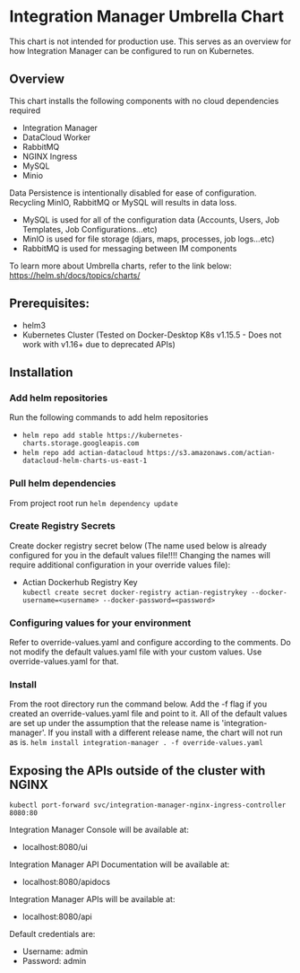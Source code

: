 # Integration Manager Umbrella Chart  
This chart is not intended for production use. This serves as an overview for how Integration Manager can be configured to run on Kubernetes.

## Overview
This chart installs the following components with no cloud dependencies required
- Integration Manager
- DataCloud Worker
- RabbitMQ
- NGINX Ingress
- MySQL
- Minio

Data Persistence is intentionally disabled for ease of configuration. Recycling MinIO, RabbitMQ or MySQL will results in data loss.
- MySQL is used for all of the configuration data (Accounts, Users, Job Templates, Job Configurations...etc)
- MinIO is used for file storage (djars, maps, processes, job logs...etc)  
- RabbitMQ is used for messaging between IM components

To learn more about Umbrella charts, refer to the link below:  
https://helm.sh/docs/topics/charts/

## Prerequisites:  
- helm3
- Kubernetes Cluster (Tested on Docker-Desktop K8s v1.15.5 - Does not work with v1.16+ due to deprecated APIs)

## Installation  

### Add helm repositories  
Run the following commands to add helm repositories  
- ```helm repo add stable https://kubernetes-charts.storage.googleapis.com```
- ```helm repo add actian-datacloud https://s3.amazonaws.com/actian-datacloud-helm-charts-us-east-1```

### Pull helm dependencies  
From project root run ```helm dependency update```  

### Create Registry Secrets    
Create docker registry secret below (The name used below is already configured for you in the default values file!!!! Changing the names will require additional configuration in your override values file):  
- Actian Dockerhub Registry Key  
```kubectl create secret docker-registry actian-registrykey --docker-username=<username> --docker-password=<password>```  

### Configuring values for your environment  
Refer to override-values.yaml and configure according to the comments. Do not modify the default values.yaml file with your custom values. Use override-values.yaml for that.

### Install  
From the root directory run the command below. Add the -f flag if you created an override-values.yaml file and point to it.
All of the default values are set up under the assumption that the release name is 'integration-manager'. If you install with a different release name, the chart will not run as is. 
```helm install integration-manager . -f override-values.yaml``` 

## Exposing the APIs outside of the cluster with NGINX  
```kubectl port-forward svc/integration-manager-nginx-ingress-controller 8080:80```  

Integration Manager Console will be available at:
- localhost:8080/ui

Integration Manager API Documentation will be available at:
- localhost:8080/apidocs

Integration Manager APIs will be available at:
- localhost:8080/api 

Default credentials are: 
- Username: admin
- Password: admin
